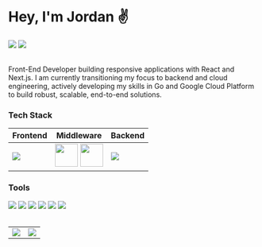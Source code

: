 <div>
<h1>Hey, I'm Jordan ✌️</h1>

<img src="https://img.shields.io/badge/Status-Online-green" />
<img src="https://img.shields.io/badge/Learning-Google%20Cloud%20Engineering-blue" />
<br>
<br>
<p>Front-End Developer building responsive applications with React and Next.js. I am currently transitioning my focus to backend and cloud engineering, actively developing my skills in Go and Google Cloud Platform to build robust, scalable, end-to-end solutions.</p>


  <h3>Tech Stack</h3>
  <table>
    <thead>
      <tr>
        <th>Frontend</th>
        <th>Middleware</th>
        <th>Backend</th>
      </tr>
    </thead>
    <tbody>
      <tr>
        <td><img src="https://skillicons.dev/icons?i=ts,react,nextjs,tailwind&perline=4" /></td>
        <td align="center"><img src="https://meta-q.cdn.bubble.io/f1740327389123x713161792968389100/n8n%20plugin.png" width="46" />
        <img src="https://cdn.iconscout.com/icon/free/png-256/free-stripe-logo-icon-svg-download-png-498440.png" width="46" /></td>
        <td><img src="https://skillicons.dev/icons?i=go,gcp,firebase&perline=4" /></td>
      </tr>
    </tbody>
  </table>

<h3>Tools</h3>
<img src="https://img.shields.io/badge/Notion-000000?style=for-the-badge&logo=notion&logoColor=white" />
<img src="https://img.shields.io/badge/VSCode-0078D4?style=for-the-badge&logo=visual%20studio%20code&logoColor=white" />
<img src="https://img.shields.io/badge/Google%20Gemini-8E75B2?style=for-the-badge&logo=googlegemini&logoColor=white" />
<img src="https://img.shields.io/badge/Portainer-13BEF9?style=for-the-badge&logo=portainer&logoColor=white" />
<img src="https://img.shields.io/badge/shadcn%2Fui-000000?style=for-the-badge&logo=shadcnui&logoColor=white" />
<img src="https://img.shields.io/badge/Jules-2F93E0?style=for-the-badge&logo=octopusdeploy&logoColor=white" />

  <br>
  <br>
  
<table border="0">
  <tr>
    <td>
      <img src="https://github-readme-stats.vercel.app/api?username=EffexDev&show_icons=true&theme=transparent" />
    </td>
    <td>
      <img src="https://github-readme-stats.vercel.app/api/top-langs/?username=EffexDev&theme=transparent" />
    </td>
  </tr>
</table>
</div>
